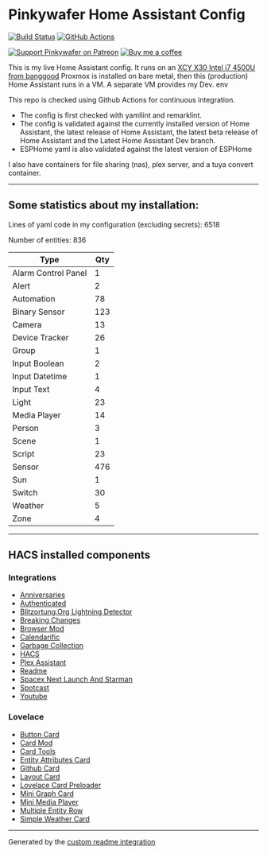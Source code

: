 # Pinkywafer Home Assistant Config

[![Build Status][travis-shield]][travis]
[![GitHub Actions][actions-shield]][actions]

[![Support Pinkywafer on Patreon][patreon-shield]][patreon]
[![Buy me a coffee][bmc-shield]][bmc]

This is my live Home Assistant config. 
It runs on an [XCY X30 Intel i7 4500U from banggood](https://www.banggood.com/XCY-X30-Mini-PC-Intel-Core-I7-4500U-Barebone-1_8GHz-Intel-HD-Graphics-4200-Windows-10-Dual-Core-Fanless-Mini-Desktop-PC-HDMI-VGA-WiFi-Nettop-HTPC-p-1479424.html)
Proxmox is installed on bare metal,  then this (production) Home Assistant runs in a VM.
A separate VM provides my Dev. env

This repo is checked using Github Actions for continuous integration.
  * The config is first checked with yamllint and remarklint.
  * The config is validated against the currently installed version of Home Assistant, the latest release of Home Assistant, the latest beta release of Home Assistant and the Latest Home Assistant Dev branch.
  * ESPHome yaml is also validated against the latest version of ESPHome

I also have containers for file sharing (nas), plex server, and a tuya convert container.

***

## Some statistics about my installation:

Lines of yaml code in my configuration (excluding secrets): 6518

Number of entities: 836

Type | Qty
-- | --
Alarm Control Panel | 1
Alert | 2
Automation | 78
Binary Sensor | 123
Camera | 13
Device Tracker | 26
Group | 1
Input Boolean | 2
Input Datetime | 1
Input Text | 4
Light | 23
Media Player | 14
Person | 3
Scene | 1
Script | 23
Sensor | 476
Sun | 1
Switch | 30
Weather | 5
Zone | 4

***

## HACS installed components

### Integrations
  - [Anniversaries](https://github.com/pinkywafer/Anniversaries)
  - [Authenticated](https://github.com/custom-components/authenticated)
  - [Blitzortung.Org Lightning Detector](https://github.com/mrk-its/homeassistant-blitzortung)
  - [Breaking Changes](https://github.com/custom-components/breaking_changes)
  - [Browser Mod](https://github.com/thomasloven/hass-browser_mod)
  - [Calendarific](https://github.com/pinkywafer/Calendarific)
  - [Garbage Collection](https://github.com/bruxy70/Garbage-Collection)
  - [HACS](https://github.com/hacs/integration)
  - [Plex Assistant](https://github.com/maykar/plex_assistant)
  - [Readme](https://github.com/custom-components/readme)
  - [Spacex Next Launch And Starman](https://github.com/djtimca/HASpaceX)
  - [Spotcast](https://github.com/fondberg/spotcast)
  - [Youtube](https://github.com/custom-components/youtube)

### Lovelace
  - [Button Card](https://github.com/custom-cards/button-card)
  - [Card Mod](https://github.com/thomasloven/lovelace-card-mod)
  - [Card Tools](https://github.com/thomasloven/lovelace-card-tools)
  - [Entity Attributes Card](https://github.com/custom-cards/entity-attributes-card)
  - [Github Card](https://github.com/ljmerza/github-card)
  - [Layout Card](https://github.com/thomasloven/lovelace-layout-card)
  - [Lovelace Card Preloader](https://github.com/gadgetchnnel/lovelace-card-preloader)
  - [Mini Graph Card](https://github.com/kalkih/mini-graph-card)
  - [Mini Media Player](https://github.com/kalkih/mini-media-player)
  - [Multiple Entity Row](https://github.com/benct/lovelace-multiple-entity-row)
  - [Simple Weather Card](https://github.com/kalkih/simple-weather-card)

***


Generated by the [custom readme integration](https://github.com/custom-components/readme)

[actions]: https://github.com/pinkywafer/Home-Assistant_Config/actions
[bmc]: https://www.buymeacoffee.com/V3q9id4
[patreon]: https://www.patreon.com/pinkywafer
[travis]: https://travis-ci.com/pinkywafer/Home-Assistant_Config
[actions-shield]: https://github.com/pinkywafer/Home-Assistant_Config/workflows/Home%20Assistant%20CI/badge.svg
[bmc-shield]: https://img.shields.io/static/v1.svg?label=Buy%20me%20a%20coffee&logo=buy%20me%20a%20coffee&logoColor=white&labelColor=ff69b4&message=donate&color=Black
[patreon-shield]: https://c5.patreon.com/external/logo/become_a_patron_button.png
[travis-shield]: https://travis-ci.com/pinkywafer/Home-Assistant_Config.svg?branch=master
